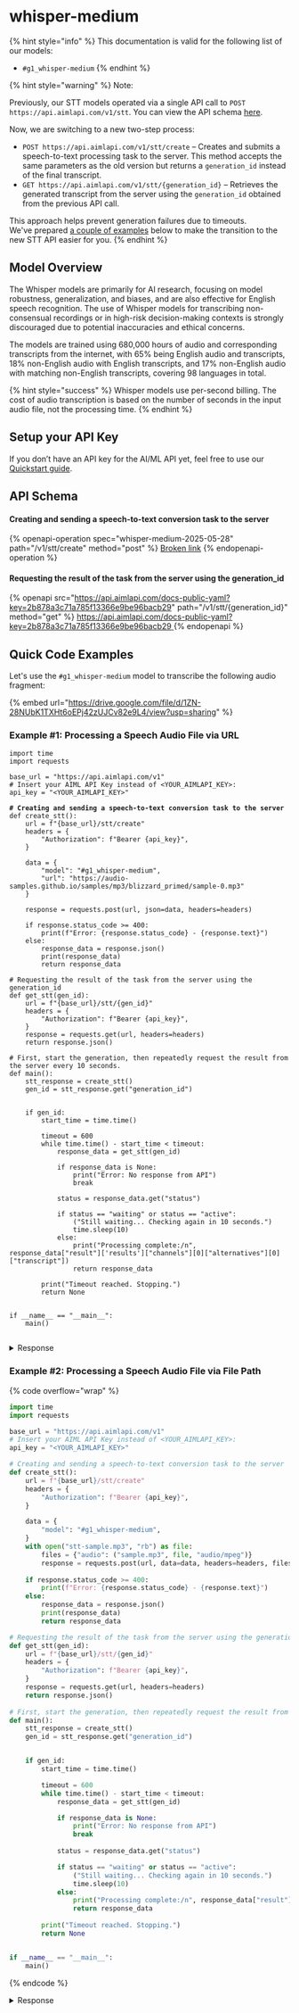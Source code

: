 # whisper-medium

{% hint style="info" %}
This documentation is valid for the following list of our models:

* `#g1_whisper-medium`
{% endhint %}

{% hint style="warning" %}
Note:&#x20;

Previously, our STT models operated via a single API call to `POST https://api.aimlapi.com/v1/stt`. You can view the API schema [here](../../../speech-models/speech-to-text/stt-legacy.md).

Now, we are switching to a new two-step process:

* `POST https://api.aimlapi.com/v1/stt/create` – Creates and submits a speech-to-text processing task to the server. This method accepts the same parameters as the old version but returns a `generation_id` instead of the final transcript.
* `GET https://api.aimlapi.com/v1/stt/{generation_id}` – Retrieves the generated transcript from the server using the `generation_id` obtained from the previous API call.

This approach helps prevent generation failures due to timeouts. \
We've prepared [a couple of examples](whisper-medium.md#quick-code-examples) below to make the transition to the new STT API easier for you.
{% endhint %}

## Model Overview

The Whisper models are primarily for AI research, focusing on model robustness, generalization, and biases, and are also effective for English speech recognition. The use of Whisper models for transcribing non-consensual recordings or in high-risk decision-making contexts is strongly discouraged due to potential inaccuracies and ethical concerns.

The models are trained using 680,000 hours of audio and corresponding transcripts from the internet, with 65% being English audio and transcripts, 18% non-English audio with English transcripts, and 17% non-English audio with matching non-English transcripts, covering 98 languages in total.

{% hint style="success" %}
Whisper models use per-second billing. The cost of audio transcription is based on the number of seconds in the input audio file, not the processing time.
{% endhint %}

## Setup your API Key

If you don’t have an API key for the AI/ML API yet, feel free to use our [Quickstart guide](https://docs.aimlapi.com/quickstart/setting-up).

## API Schema

#### Creating and sending a speech-to-text conversion task to the server

{% openapi-operation spec="whisper-medium-2025-05-28" path="/v1/stt/create" method="post" %}
[Broken link](broken-reference)
{% endopenapi-operation %}

#### Requesting the result of the task from the server using the generation\_id

{% openapi src="https://api.aimlapi.com/docs-public-yaml?key=2b878a3c71a785f13366e9be96bacb29" path="/v1/stt/{generation_id}" method="get" %}
[https://api.aimlapi.com/docs-public-yaml?key=2b878a3c71a785f13366e9be96bacb29 ](https://api.aimlapi.com/docs-public-yaml?key=2b878a3c71a785f13366e9be96bacb29)
{% endopenapi %}

## Quick Code Examples

Let's use the `#g1_whisper-medium` model to transcribe the following audio fragment:

{% embed url="https://drive.google.com/file/d/1ZN-28NUbK1TXHt6oEPj42zUJCv82e9L4/view?usp=sharing" %}

### Example #1: Processing a Speech Audio File via URL

<pre class="language-python" data-overflow="wrap"><code class="lang-python">import time
import requests

base_url = "https://api.aimlapi.com/v1"
# Insert your AIML API Key instead of &#x3C;YOUR_AIMLAPI_KEY>:
api_key = "&#x3C;YOUR_AIMLAPI_KEY>"

<strong># Creating and sending a speech-to-text conversion task to the server
</strong>def create_stt():
    url = f"{base_url}/stt/create"
    headers = {
        "Authorization": f"Bearer {api_key}", 
    }

    data = {
        "model": "#g1_whisper-medium",
        "url": "https://audio-samples.github.io/samples/mp3/blizzard_primed/sample-0.mp3"
    }
 
    response = requests.post(url, json=data, headers=headers)
    
    if response.status_code >= 400:
        print(f"Error: {response.status_code} - {response.text}")
    else:
        response_data = response.json()
        print(response_data)
        return response_data

# Requesting the result of the task from the server using the generation_id
def get_stt(gen_id):
    url = f"{base_url}/stt/{gen_id}"
    headers = {
        "Authorization": f"Bearer {api_key}", 
    }
    response = requests.get(url, headers=headers)
    return response.json()
    
# First, start the generation, then repeatedly request the result from the server every 10 seconds.
def main():
    stt_response = create_stt()
    gen_id = stt_response.get("generation_id")


    if gen_id:
        start_time = time.time()

        timeout = 600
        while time.time() - start_time &#x3C; timeout:
            response_data = get_stt(gen_id)

            if response_data is None:
                print("Error: No response from API")
                break
        
            status = response_data.get("status")

            if status == "waiting" or status == "active":
                ("Still waiting... Checking again in 10 seconds.")
                time.sleep(10)
            else:
                print("Processing complete:/n", response_data["result"]['results']["channels"][0]["alternatives"][0]["transcript"])
                return response_data
   
        print("Timeout reached. Stopping.")
        return None     


if __name__ == "__main__":
    main()

</code></pre>

<details>

<summary>Response</summary>

{% code overflow="wrap" %}
```
{'generation_id': 'e3d46bba-7562-44a9-b440-504d940342a3'}
Processing complete:
 He doesn't belong to you and i don't see how you have anything to do with what is be his power yet he's he personified from this stage to you be fire
```
{% endcode %}

</details>

### Example #2: Processing a Speech Audio File via File Path

{% code overflow="wrap" %}
```python
import time
import requests

base_url = "https://api.aimlapi.com/v1"
# Insert your AIML API Key instead of <YOUR_AIMLAPI_KEY>:
api_key = "<YOUR_AIMLAPI_KEY>"

# Creating and sending a speech-to-text conversion task to the server
def create_stt():
    url = f"{base_url}/stt/create"
    headers = {
        "Authorization": f"Bearer {api_key}", 
    }

    data = {
        "model": "#g1_whisper-medium",
    }
    with open("stt-sample.mp3", "rb") as file:
        files = {"audio": ("sample.mp3", file, "audio/mpeg")}
        response = requests.post(url, data=data, headers=headers, files=files)
    
    if response.status_code >= 400:
        print(f"Error: {response.status_code} - {response.text}")
    else:
        response_data = response.json()
        print(response_data)
        return response_data

# Requesting the result of the task from the server using the generation_id
def get_stt(gen_id):
    url = f"{base_url}/stt/{gen_id}"
    headers = {
        "Authorization": f"Bearer {api_key}", 
    }
    response = requests.get(url, headers=headers)
    return response.json()
    
# First, start the generation, then repeatedly request the result from the server every 10 seconds.
def main():
    stt_response = create_stt()
    gen_id = stt_response.get("generation_id")


    if gen_id:
        start_time = time.time()

        timeout = 600
        while time.time() - start_time < timeout:
            response_data = get_stt(gen_id)

            if response_data is None:
                print("Error: No response from API")
                break
        
            status = response_data.get("status")

            if status == "waiting" or status == "active":
                ("Still waiting... Checking again in 10 seconds.")
                time.sleep(10)
            else:
                print("Processing complete:/n", response_data["result"]['results']["channels"][0]["alternatives"][0]["transcript"])
                return response_data
   
        print("Timeout reached. Stopping.")
        return None     


if __name__ == "__main__":
    main()

```
{% endcode %}

<details>

<summary>Response</summary>

{% code overflow="wrap" %}
```
{'generation_id': 'dd412e9d-044c-43ae-b97b-e920755074d5'}
Processing complete:
 He doesn't belong to you and i don't see how you have anything to do with what is be his power yet he's he personified from this stage to you be fire
```
{% endcode %}

</details>
